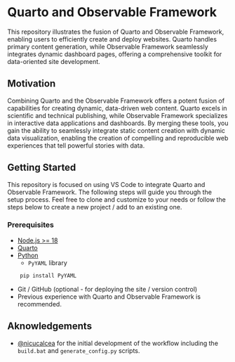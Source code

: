 # Quarto and Observable Framework

This repository illustrates the fusion of Quarto and Observable Framework, enabling users to efficiently create and deploy websites. Quarto handles primary content generation, while Observable Framework seamlessly integrates dynamic dashboard pages, offering a comprehensive toolkit for data-oriented site development.

## Motivation

Combining Quarto and the Observable Framework offers a potent fusion of capabilities for creating dynamic, data-driven web content. Quarto excels in scientific and technical publishing, while Observable Framework specializes in interactive data applications and dashboards. By merging these tools, you gain the ability to seamlessly integrate static content creation with dynamic data visualization, enabling the creation of compelling and reproducible web experiences that tell powerful stories with data.

## Getting Started

This repository is focused on using VS Code to integrate Quarto and Observable Framework. The following steps will guide you through the setup process. Feel free to clone and customize to your needs or follow the steps below to create a new project / add to an existing one.

### Prerequisites

- [Node.js >= 18](https://nodejs.org/en/download)
- [Quarto](https://quarto.org/docs/get-started/)
- [Python](https://www.python.org/downloads/)
  - `PyYAML` library

```bash
    pip install PyYAML
```

- Git / GitHub (optional - for deploying the site / version control)
- Previous experience with Quarto and Observable Framework is recommended.

## Aknowledgements

- [@nicucalcea](https://github.com/nicucalcea) for the initial development of the workflow including the `build.bat` and `generate_config.py` scripts.
